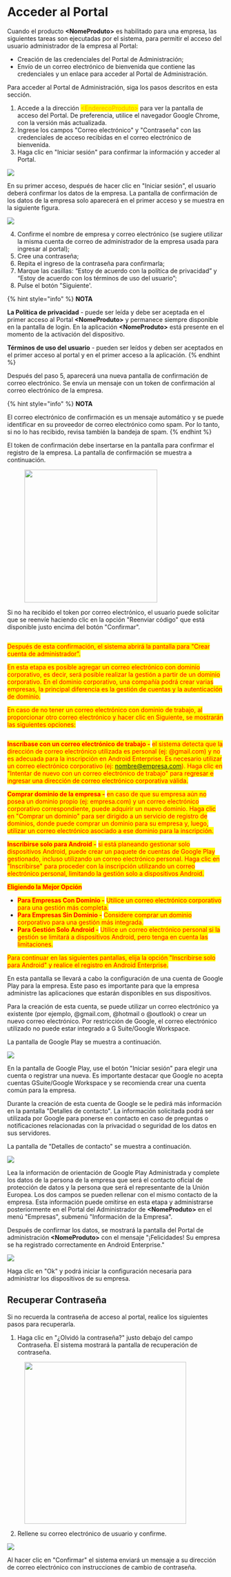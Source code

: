 # Acceder al Portal

Cuando el producto **\<NomeProduto>** es habilitado para una empresa, las siguientes tareas son ejecutadas por el sistema, para permitir el acceso del usuario administrador de la empresa al Portal:

* Creación de las credenciales del Portal de Administración;
* Envío de un correo electrónico de bienvenida que contiene las credenciales y un enlace para acceder al Portal de Administración.

Para acceder al Portal de Administración, siga los pasos descritos en esta sección.

1. Accede a la dirección <mark style="color:orange;">\<EnderecoProduto></mark> para ver la pantalla de acceso del Portal. De preferencia, utilice el navegador Google Chrome, con la versión más actualizada.
2. Ingrese los campos "Correo electrónico" y "Contraseña" con las credenciales de acceso recibidas en el correo electrónico de bienvenida.
3. Haga clic en "Iniciar sesión" para confirmar la información y acceder al Portal.

![](<../.gitbook/assets/0 (5).png>)

En su primer acceso, después de hacer clic en "Iniciar sesión", el usuario deberá confirmar los datos de la empresa. La pantalla de confirmación de los datos de la empresa solo aparecerá en el primer acceso y se muestra en la siguiente figura.

![](<../.gitbook/assets/1 (5).png>)

4. Confirme el nombre de empresa y correo electrónico (se sugiere utilizar la misma cuenta de correo de administrador de la empresa usada para ingresar al portal);&#x20;
5. Cree una contraseña;
6. Repita el ingreso de la contraseña para confirmarla;
7. Marque las casillas: “Estoy de acuerdo con la política de privacidad” y “Estoy de acuerdo con los términos de uso del usuario”;
8. Pulse el botón "Siguiente'.

{% hint style="info" %}
**NOTA**

**La Política de privacidad** - puede ser leída y debe ser aceptada en el primer acceso al  Portal **\<NomeProduto>** y permanece siempre disponible en la pantalla de login. En la aplicación **\<NomeProduto>** está presente en el momento de la activación del dispositivo.

**Términos de uso del usuario** - pueden ser leídos y deben ser aceptados en el primer acceso al portal y en el primer acceso a la aplicación.
{% endhint %}

Después del paso 5, aparecerá una nueva pantalla de confirmación de correo electrónico. Se envía un mensaje con un token de confirmación al correo electrónico de la empresa.

{% hint style="info" %}
**NOTA**

El correo electrónico de confirmación es un mensaje automático y se puede identificar en su proveedor de correo electrónico como spam. Por lo tanto, si no lo has recibido, revisa también la bandeja de spam.
{% endhint %}

El token de confirmación debe insertarse en la pantalla para confirmar el registro de la empresa. La pantalla de confirmación se muestra a continuación.

<figure><img src="../.gitbook/assets/image (18).png" alt="" width="308"><figcaption></figcaption></figure>

Si no ha recibido el token por correo electrónico, el usuario puede solicitar que se reenvíe haciendo clic en la opción "Reenviar código" que está disponible justo encima del botón "Confirmar".

<figure><img src="../.gitbook/assets/image (19).png" alt=""><figcaption></figcaption></figure>

<mark style="color:red;">Después de esta confirmación, el sistema abrirá la pantalla para "Crear cuenta de administrador".</mark>&#x20;

<mark style="color:red;">En esta etapa es posible agregar un correo electrónico con dominio corporativo, es decir, será posible realizar la gestión a partir de un dominio corporativo. En el dominio corporativo, una compañía podrá crear varias empresas, la principal diferencia es la gestión de cuentas y la autenticación de dominio.</mark>

<mark style="color:red;">En caso de no tener un correo electrónico con dominio de trabajo, al proporcionar otro correo electrónico y hacer clic en Siguiente, se mostrarán las siguientes opciones:</mark>

<figure><img src="../.gitbook/assets/Tela 2_Espanhol.png" alt=""><figcaption></figcaption></figure>

<mark style="color:red;">**Inscríbase con un correo electrónico de trabajo -**</mark> <mark style="color:red;"></mark><mark style="color:red;">el sistema detecta que la dirección de correo electrónico utilizada es personal (ej: @gmail.com) y no es adecuada para la inscripción en Android Enterprise. Es necesario utilizar un correo electrónico corporativo (ej: nombre@empresa.com). Haga clic en "Intentar de nuevo con un correo electrónico de trabajo" para regresar e ingresar una dirección de correo electrónico corporativa válida.</mark>

<mark style="color:red;">**Comprar dominio de la empresa -**</mark> <mark style="color:red;"></mark><mark style="color:red;">en caso de que su empresa aún no posea un dominio propio (ej: empresa.com) y un correo electrónico corporativo correspondiente, puede adquirir un nuevo dominio. Haga clic en "Comprar un dominio" para ser dirigido a un servicio de registro de dominios, donde puede comprar un dominio para su empresa y, luego, utilizar un correo electrónico asociado a ese dominio para la inscripción.</mark>

<mark style="color:red;">**Inscribirse solo para Android -**</mark> <mark style="color:red;"></mark><mark style="color:red;">si está planeando gestionar solo dispositivos Android, puede crear un paquete de cuentas de Google Play gestionado, incluso utilizando un correo electrónico personal. Haga clic en "Inscribirse" para proceder con la inscripción utilizando un correo electrónico personal, limitando la gestión solo a dispositivos Android.</mark>

<mark style="color:red;">**Eligiendo la Mejor Opción**</mark>

* <mark style="color:red;">**Para Empresas Con Dominio -**</mark> <mark style="color:red;"></mark><mark style="color:red;">Utilice un correo electrónico corporativo para una gestión más completa.</mark>&#x20;
* <mark style="color:red;">**Para Empresas Sin Dominio -**</mark> <mark style="color:red;"></mark><mark style="color:red;">Considere comprar un dominio corporativo para una gestión más integrada.</mark>&#x20;
* <mark style="color:red;">**Para Gestión Solo Android -**</mark> <mark style="color:red;"></mark><mark style="color:red;">Utilice un correo electrónico personal si la gestión se limitará a dispositivos Android, pero tenga en cuenta las limitaciones.</mark>&#x20;

<mark style="color:red;">Para continuar en las siguientes pantallas, elija la opción "Inscribirse solo para Android" y realice el registro en Android Enterprise.</mark>

En esta pantalla se llevará a cabo la configuración de una cuenta de Google Play para la empresa. Este paso es importante para que la empresa administre las aplicaciones que estarán disponibles en sus dispositivos.&#x20;

Para la creación de esta cuenta, se puede utilizar un correo electrónico ya existente (por ejemplo, @gmail.com, @hotmail o @outlook) o crear un nuevo correo electrónico. Por restricción de Google, el correo electrónico utilizado no puede estar integrado a G Suite/Google Workspace.

La pantalla de Google Play se muestra a continuación.

![](<../.gitbook/assets/4 (5).png>)

En la pantalla de Google Play, use el botón "Iniciar sesión" para elegir una cuenta o registrar una nueva. Es importante destacar que Google no acepta cuentas GSuite/Google Workspace y se recomienda crear una cuenta común para la empresa.

Durante la creación de esta cuenta de Google se le pedirá más información en la pantalla "Detalles de contacto". La información solicitada podrá ser utilizada por Google para ponerse en contacto en caso de preguntas o notificaciones relacionadas con la privacidad o seguridad de los datos en sus servidores.

La pantalla de "Detalles de contacto" se muestra a continuación.

![](<../.gitbook/assets/5 (5).png>)

Lea la información de orientación de Google Play Administrada y complete los datos de la persona de la empresa que será el contacto oficial de protección de datos y la persona que será el representante de la Unión Europea. Los dos campos se pueden rellenar con el mismo contacto de la empresa. Esta información puede omitirse en esta etapa y administrarse posteriormente en el Portal del Administrador de **\<NomeProduto>** en el menú "Empresas", submenú "Información de la Empresa".

Después de confirmar los datos, se mostrará la pantalla del Portal de administración **\<NomeProduto>** con el mensaje "¡Felicidades! Su empresa se ha registrado correctamente en Android Enterprise."

![](<../.gitbook/assets/6 (5).png>)

Haga clic en "Ok" y podrá iniciar la configuración necesaria para administrar los dispositivos de su empresa.

## **Recuperar Contraseña**

Si no recuerda la contraseña de acceso al portal, realice los siguientes pasos para recuperarla.

1. Haga clic en "¿Olvidó la contraseña?" justo debajo del campo Contraseña. El sistema mostrará la pantalla de recuperación de contraseña.

<figure><img src="../.gitbook/assets/7 (4).png" alt="" width="375"><figcaption></figcaption></figure>

2. Rellene su correo electrónico de usuario y confirme.

![](<../.gitbook/assets/8 (4).png>)

Al hacer clic en "Confirmar" el sistema enviará un mensaje a su dirección de correo electrónico con instrucciones de cambio de contraseña.
